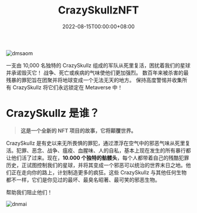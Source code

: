 ﻿---
title: "CrazySkullzNFT"
description: "10.000 CrazySkullz 的军队计划将死亡的阴影带到地球。💀"
date: 2022-08-15T00:00:00+08:00
lastmod: 2022-08-15T00:00:00+08:00
draft: false
authors: ["crazyxuanshao"]
featuredImage: "crazyskullznft.png"
tags: ["Collectibles","CrazySkullzNFT"]
categories: ["nfts"]
nfts: ["Collectibles"]
blockchain: "ETH"
website: "https://crazyskullz.com/?utm_source=DappRadar&utm_medium=deeplink&utm_campaign=visit-website"
twitter: "https://twitter.com/Crazy_Skullz"
discord: "https://discord.com/invite/CrazySkullz"
telegram: ""
github: ""
youtube: ""
twitch: ""
facebook: ""
instagram: ""
reddit: ""
medium: "https://medium.com/@Crazy_Skullz"
steam: ""
gitbook: ""
googleplay: ""
appstore: ""
status: "Live"
weight: 
lightgallery: true
toc: true
pinned: false
recommend: false
recommend1: false

---

![dmsaom](E:\jkl\wode0801\0814\crazyskullznft\dmsaom.png)

<p>一支由 10,000 名独特的 CrazySkullz 组成的军队从死里复活，困扰着我们的星球并承诺毁灭它！ 战争、死亡或疾病的气味使他们更加强烈。 数百年来被杀害的最残暴的罪犯旨在团聚并将地球变成一个无法无天的地方。 保持高度警惕并收集所有 CrazySkullz 将它们永远锁定在 Metaverse 中！&nbsp;</p>

# **CrazySkullz 是谁？**

> **这是一个全新的 NFT 项目的故事，它将颠覆世界。**

CrazySkullz 是有史以来无所畏惧的罪犯，通过漂浮在空气中的邪恶气味从死里复活。犯罪、恶念、战争、瘟疫、血腥味、人的自私，基本上现在发生的所有暴行都让他们活了过来。现在，**10.000 个独特的骷髅头**，每个人都带着自己的残酷犯罪历史，正试图控制我们的星球，并将其变成一个邪恶可以统治的世界末日之地。他们正在走向你的路上，计划制造更多的疯狂。这些 CrazySkullz 与其他任何生物都不一样，它们是你见过的最坏、最臭名昭著、最可笑的邪恶生物。

帮助我们阻止他们！

![dnmai](\dnmai.png)